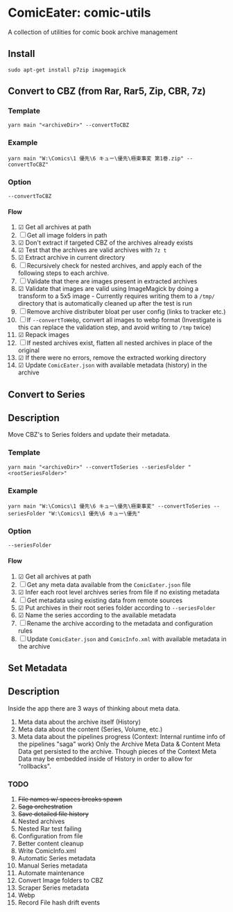# ComicEater: comic-utils
A collection of utilities for comic book archive management

## Install
`sudo apt-get install p7zip imagemagick`

## Convert to CBZ (from Rar, Rar5, Zip, CBR, 7z)
### Template
`yarn main "<archiveDir>" --convertToCBZ`
### Example
`yarn main "W:\Comics\1 優先\6 キュー\優先\極東事変 第1巻.zip" --convertToCBZ"`
### Option
`--convertToCBZ`
#### Flow
1. ☑ Get all archives at path
1. ☐ Get all image folders in path
1. ☑ Don't extract if targeted CBZ of the archives already exists
1. ☑ Test that the archives are valid archives with `7z t`
1. ☑ Extract archive in current directory
1. ☐ Recursively check for nested archives, and apply each of the following steps to each archive.
1. ☐ Validate that there are images present in extracted archives
1. ☑ Validate that images are valid using ImageMagick by doing a transform to a 5x5 image - Currently requires writing them to a `/tmp/` directory that is automatically cleaned up after the test is run
1. ☐ Remove archive distributer bloat per user config (links to tracker etc.)
1. ☐ If `--convertToWebp`, convert all images to webp format (Investigate is this can replace the validation step, and avoid writing to `/tmp` twice)
1. ☑ Repack images
1. ☐ If nested archives exist, flatten all nested archives in place of the original
1. ☑ If there were no errors, remove the extracted working directory
1. ☑ Update `ComicEater.json` with available metadata (history) in the archive


## Convert to Series
## Description
Move CBZ's to Series folders and update their metadata.
### Template
`yarn main "<archiveDir>" --convertToSeries --seriesFolder "<rootSeriesFolder>"`
### Example
`yarn main "W:\Comics\1 優先\6 キュー\優先\極東事変" --convertToSeries --seriesFolder "W:\Comics\1 優先\6 キュー\優先"`
### Option
`--seriesFolder`
#### Flow
1. ☑ Get all archives at path
1. ☐ Get any meta data available from the `ComicEater.json` file
1. ☑ Infer each root level archives series from file if no existing metadata
1. ☐ Get metadata using existing data from remote sources
1. ☑ Put archives in their root series folder according to `--seriesFolder`
1. ☑ Name the series according to the available metadata
1. ☐ Rename the archive according to the metadata and configuration rules
1. ☐ Update `ComicEater.json` and `ComicInfo.xml` with available metadata in the archive

## Set Metadata
## Description
Inside the app there are 3 ways of thinking about meta data.
1. Meta data about the archive itself (History)
1. Meta data about the content (Series, Volume, etc.)
1. Meta data about the pipelines progress (Context: Internal runtime info of the pipelines "saga" work)
Only the Archive Meta Data & Content Meta Data get persisted to the archive. Though pieces of the Context Meta Data may be embedded inside of History in order to allow for "rollbacks".

### TODO
1. ~~File names w/ spaces breaks spawn~~
1. ~~Saga orchestration~~
1. ~~Save detailed file history~~
1. Nested archives
1. Nested Rar test failing
1. Configuration from file
1. Better content cleanup
1. Write ComicInfo.xml
1. Automatic Series metadata
1. Manual Series metadata
1. Automate maintenance
1. Convert Image folders to CBZ
1. Scraper Series metadata
1. Webp
1. Record File hash drift events
